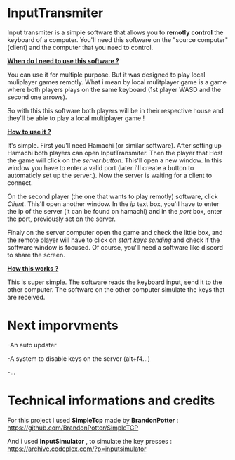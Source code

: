 # InputTransmiter

Input transmiter is a simple software that allows you to **remotly control** the keyboard of a computer.
You'll need this software on the "source computer" (client) and the computer that you need to control.

**<ins> When do I need to use this software ?</ins>**

You can use it for multiple purpose. But it was designed to play local muliplayer games remotly. What i mean by 
local mulitplayer game is a game where both players plays on the same keyboard (1st player WASD and the second one arrows).

So with this this software both players will be in their respective house and they'll be able to play a local multiplayer game !

**<ins> How to use it ?</ins>**

It's simple. First you'll need Hamachi (or similar software). After setting up Hamachi both players can open InputTransmiter.
Then the player that Host the game will click on the _server button_. This'll open a new window. In this window you have to enter a
valid port (later i'll create a button to automaticly set up the server.). Now the server is waiting for a client to connect.

On the second player (the one that wants to play remotly) software, click _Client_. This'll open another window. In the _ip_ text box, you'll have to enter the ip of the server (it can be found on hamachi) and in the _port_ box, enter the port, previously set on the server.

 Finaly on the server computer open the game and check the little box, and the remote player will have to click on _start keys sending_ and check if the software window is focused. Of course, you'll need a software like discord to share the screen.
 
 **<ins> How this works ?</ins>**
 
 This is super simple. The software reads the keyboard input, send it to the other computer. The software on the other computer 
 simulate the keys that are received.
 
 <h1>Next imporvments</h1>
<p>-An auto updater</p>
 <p>-A system to disable keys on the server (alt+f4...)</p>
 <p>-...</p>
 
 <h1>Technical informations and credits</h1>
 
 For this project I used **SimpleTcp** made by **BrandonPotter** :
 https://github.com/BrandonPotter/SimpleTCP
 
 And i used **InputSimulator** , to simulate the key presses :
 https://archive.codeplex.com/?p=inputsimulator
 
 
